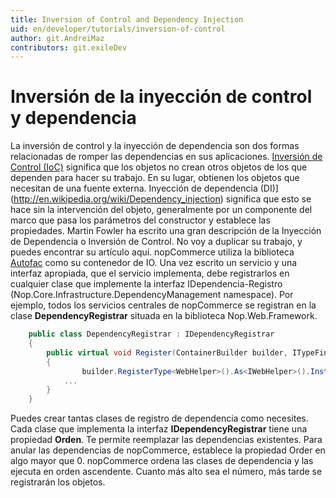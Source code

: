 ```yaml
---
title: Inversion of Control and Dependency Injection
uid: en/developer/tutorials/inversion-of-control
author: git.AndreiMaz
contributors: git.exileDev
---
```


# Inversión de la inyección de control y dependencia

La inversión de control y la inyección de dependencia son dos formas relacionadas de romper las dependencias en sus aplicaciones. [Inversión de Control (IoC)](https://en.wikipedia.org/wiki/Inversion_of_control) significa que los objetos no crean otros objetos de los que dependen para hacer su trabajo. En su lugar, obtienen los objetos que necesitan de una fuente externa. Inyección de dependencia (DI)](http://en.wikipedia.org/wiki/Dependency_injection) significa que esto se hace sin la intervención del objeto, generalmente por un componente del marco que pasa los parámetros del constructor y establece las propiedades. Martin Fowler ha escrito una gran descripción de la Inyección de Dependencia o Inversión de Control. No voy a duplicar su trabajo, y puedes encontrar su artículo aquí. nopCommerce utiliza la biblioteca [Autofac](https://autofac.org/) como su contenedor de IO. Una vez escrito un servicio y una interfaz apropiada, que el servicio implementa, debe registrarlos en cualquier clase que implemente la interfaz IDependencia-Registro (Nop.Core.Infrastructure.DependencyManagement namespace). Por ejemplo, todos los servicios centrales de nopCommerce se registran en la clase **DependencyRegistrar** situada en la biblioteca Nop.Web.Framework.

```csharp
    public class DependencyRegistrar : IDependencyRegistrar
    {
        public virtual void Register(ContainerBuilder builder, ITypeFinder typeFinder, NopConfig config)
        {
                builder.RegisterType<WebHelper>().As<IWebHelper>().InstancePerLifetimeScope();
            ...
        }
    }
```

Puedes crear tantas clases de registro de dependencia como necesites. Cada clase que implementa la interfaz **IDependencyRegistrar** tiene una propiedad **Orden**. Te permite reemplazar las dependencias existentes. Para anular las dependencias de nopCommerce, establece la propiedad Order en algo mayor que 0. nopCommerce ordena las clases de dependencia y las ejecuta en orden ascendente. Cuanto más alto sea el número, más tarde se registrarán los objetos.
